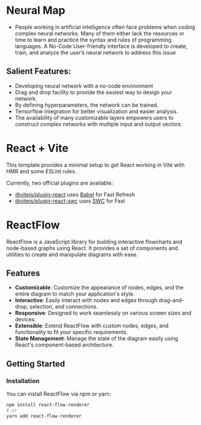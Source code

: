 # Neural Map

- People working in artificial intelligence often face problems when coding complex neural networks. Many of them either lack the resources or time to learn and practice the syntax and rules of programming languages. A No-Code User-friendly interface is developed to create, train, and analyze the user’s neural network to address this issue

## Salient Features:

- Developing neural network with a no-code environment
- Drag and drop facility to provide the easiest way to design your network.
- By defining hyperparameters, the network can be trained.
- Tensorflow integration for better visualization and easier analysis.
- The availability of many customizable layers empowers users to construct complex networks with multiple input and output vectors.


# React + Vite

This template provides a minimal setup to get React working in Vite with HMR and some ESLint rules.

Currently, two official plugins are available:

- [@vitejs/plugin-react](https://github.com/vitejs/vite-plugin-react/blob/main/packages/plugin-react/README.md) uses [Babel](https://babeljs.io/) for Fast Refresh
- [@vitejs/plugin-react-swc](https://github.com/vitejs/vite-plugin-react-swc) uses [SWC](https://swc.rs/) for Fast 

# ReactFlow

ReactFlow is a JavaScript library for building interactive flowcharts and node-based graphs using React. It provides a set of components and utilities to create and manipulate diagrams with ease.


## Features

- **Customizable**: Customize the appearance of nodes, edges, and the entire diagram to match your application's style.
- **Interactive**: Easily interact with nodes and edges through drag-and-drop, selection, and connections.
- **Responsive**: Designed to work seamlessly on various screen sizes and devices.
- **Extensible**: Extend ReactFlow with custom nodes, edges, and functionality to fit your specific requirements.
- **State Management**: Manage the state of the diagram easily using React's component-based architecture.

## Getting Started

### Installation

You can install ReactFlow via npm or yarn:

```bash
npm install react-flow-renderer
# or
yarn add react-flow-renderer
